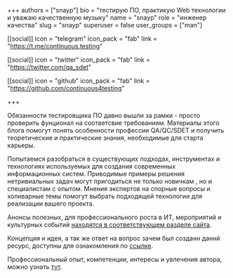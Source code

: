 +++
authors = ["snayp"]
bio = "тестирую ПО, практикую Web технологии и уважаю качественную музыку"
name = "snayp"
role = "инженер качества"
slug = "snayp"
superuser = false
user_groups = ["man"]

[[social]]
  icon = "telegram"
  icon_pack = "fab"
  link = "https://t.me/continuous.testing"

[[social]]
  icon = "twitter"
  icon_pack = "fab"
  link = "https://twitter.com/qa_sdet"

[[social]]
  icon = "github"
  icon_pack = "fab"
  link = "https://github.com/continuous4testing"

+++

Обязанности тестировщика ПО давно вышли за рамки - просто проверить фунционал на соответсвие требованиям. Материалы этого блога помогут понять особенности профессии QA/QC/SDET и получить теоретические и практические знания, необходимые для старта карьеры.

Попытаемся разобраться в существующих подходах, инструментах и технологиях используемых для создания современных информационных систем. Приводимые примеры решения нетривиальных задач могут пригодиться не только новичкам , но и специалистам с опытом. Мнения экспертов на спорные вопросы и холиварные темы помогут выбрать подходящей технологии для реализации вашего проекта.

Анонсы полезных, для профессионального роста в ИТ, мероприятий и культурных событий [находятся в соответствующем разделе сайта](/анонс/).

Концепция и идея, а так же ответ на вопрос зачем был созданн даннй ресурс, доступны для ознакомления по [ссылке](/идея/).

Профессиональный опыт, компетенции, интересы и увлечения автора, можно узнать [тут](/автор/).
